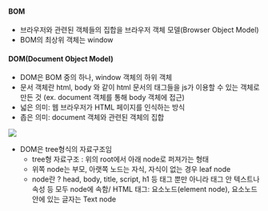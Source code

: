 #### BOM
-   브라우저와 관련된 객체들의 집합을 브라우저 객체 모델(Browser Object Model)
- BOM의 최상위 객체는 window

#### DOM(Document Object Model)
-   DOM은 BOM 중의 하나, window 객체의 하위 객체
-   문서 객체란 html, body 와 같이 html 문서의 태그들을 js가 이용할 수 있는 객체로 만든 것 (ex. document 객체를 통해 body 객체에 접근)
-   넓은 의미: 웹 브라우저가 HTML 페이지를 인식하는 방식
-   좁은 의미: document 객체와 관련된 객체의 집합

<img src='https://image.slidesharecdn.com/dom-130225112417-phpapp02/95/an-introduction-to-the-dom-3-638.jpg?cb=1367487766'>

-   DOM은 tree형식의 자료구조임
    -   tree형 자료구조 : 위의 root에서 아래 node로 퍼져가는 형태
    -   위쪽 node는 부모, 아랫쪽 노드는 자식, 자식이 없는 경우 leaf node
    -   node란 ? head, body, title, script, h1 등 태그 뿐만 아니라 태그 안 텍스트나 속성 등 모두 node에 속함/ HTML 태그: 요소노드(element node), 요소노드 안에 있는 글자는 Text node
